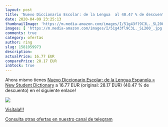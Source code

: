 ```yaml
---
layout: post
title: 'Nuevo Diccionario Escolar: de la Lengua  al 40.47 % de descuento'
date: 2020-04-09 23:25:13
thumbnailImage: 'https://m.media-amazon.com/images/I/51g43fl9C3L._SL200_.jpg'
images: [ 'https://m.media-amazon.com/images/I/51g43fl9C3L._SL200_.jpg' ]
comments: true
category: ofertas
author: ring
slug: 1581059973
description:
actualPrice: 16.77 EUR
comparePrice: 28.17 EUR
inStock: true
---
```


Ahora mismo tienes [Nuevo Diccionario Escolar: de la Lengua Espanola = New Student Dictionary](https://www.amazon.com/dp/1581059973/?tag=redken08-20) a 16.77 EUR (original: 28.17 EUR) (40.47 %  de descuento) en el siguiente enlace!

[![](https://m.media-amazon.com/images/I/51g43fl9C3L._SL200_.jpg)](https://www.amazon.com/dp/1581059973/?tag=redken08-20)

[Visítala!!!](https://www.amazon.com/dp/1581059973/?tag=redken08-20)

[Consulta otras ofertas en nuestro canal de telegram](https://t.me/s/ofertas25)
